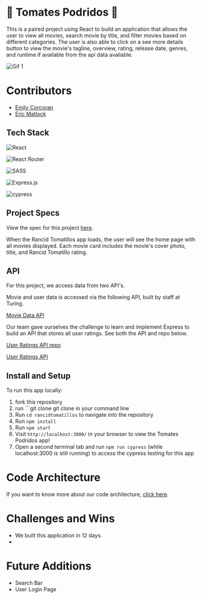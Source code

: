 # 🍅 Tomates Podridos 🍅 

This is a paired project using React to build an application that allows the user to view all movies, search movie by title, and filter movies based on different categories. The user is also able to click on a see more details button to view the movie's tagline, overview, rating, release date, genres, and runtime if available from the api data available.

![Gif 1]()

# Contributors
- [Emily Corcoran](https://github.com/Emily-Cathleen)
- [Eric Matlock](https://github.com/ermatlock)

## Tech Stack

![React](https://img.shields.io/badge/react-%2320232a.svg?style=for-the-badge&logo=react&logoColor=%2361DAFB)

![React Router](https://img.shields.io/badge/React_Router-CA4245?style=for-the-badge&logo=react-router&logoColor=white)

![SASS](https://img.shields.io/badge/SASS-hotpink.svg?style=for-the-badge&logo=SASS&logoColor=white)

![Express.js](https://img.shields.io/badge/express.js-%23404d59.svg?style=for-the-badge&logo=express&logoColor=%2361DAFB)

![cypress](https://img.shields.io/badge/-cypress-%23E5E5E5?style=for-the-badge&logo=cypress&logoColor=058a5e)


## Project Specs

View the spec for this project [here](https://frontend.turing.edu/projects/module-3/rancid-tomatillos-v3.html).

When the Rancid Tomatillos app loads, the user will see the home page with all movies displayed. Each movie card includes the movie's cover photo, title, and Rancid Tomatillo rating.

## API

For this project, we access data from two API's.

Movie and user data is accessed via the following API, built by staff at Turing.

[Movie Data API](https://rancid-tomatillos.herokuapp.com/api/v1)

Our team gave ourselves the challenge to learn and implement Express to build an API that stores all user ratings. See both the API and repo below.

[User Ratings API repo](https://github.com/aliroemhildt/user-ratings-api)

[User Ratings API](https://user-ratings-api.herokuapp.com/api/v1/ratings)

## Install and Setup

To run this app locally:

1. fork this repository
2. run ```git clone git clone  in your command line
3. Run ```cd rancidtomatillos``` to navigate into the repository
4. Run ```npm install```
5. Run ```npm start```
6. Visit ```http://localhost:3000/``` in your browser to view the Tomates Podridos app!
7. Open a second terminal tab and run ```npm run cypress``` (while localhost:3000 is still running) to access the cypress testing for this app
   
# Code Architecture 
If you want to know more about our code architecture, [click here]().

# Challenges and Wins
- We built this application in 12 days. 
- 

# Future Additions
- Search Bar
- User Login Page
